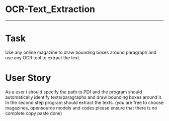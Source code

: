 # OCR-Text_Extraction
---
# Task
Use any online magazine to draw bounding boxes around paragraph and use any OCR tool to extract the text.

# User Story
As a user i should specify the path to PDf and the program should automatically identify texts/paragraphs and draw bounding boxes around it. In the second step program should extract the texts.
(you are free to choose magazines, opensource models and codes please ensure that there is no complete copy paste done)
